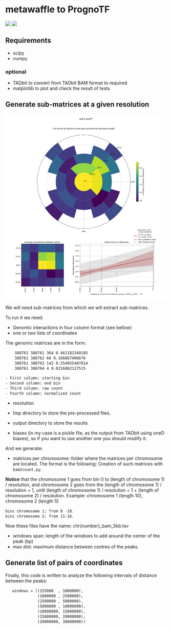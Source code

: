 # metawaffle to PrognoTF

![](https://travis-ci.org/bsc-life/prognosTF.svg?branch=master)
![](https://coveralls.io/repos/github/bsc-life/prognosTF/badge.svg?branch=master)

## Requirements

 - scipy
 - numpy
 
### optional

 - TADbit to convert from TADbit BAM format to required
 - matplotlib to plot and check the result of tests

## Generate sub-matrices at a given resolution 

![example image from waffle-plot](test/example_plot.png)

We will need sub-matrices from which we will extract sub-matrices.

To run it we need:
- Genomic interactions in four column format (see bellow)
- one or two lists of coordinates

The genomic matrices are in the form:
```
    388761 388761 364 0.461182349185
    388761 388762 66 0.166867406676
    388761 388763 142 0.554955487814
    388761 388764 4 0.0216862127515
```
    - First column: starting bin
    - Second column: end bin
    - Third column: raw count
    - Fourth column: normalized count



- resolution
- tmp directory to store the pre-processed files.
- output directory to store the results


- biases (in my case is a pickle file, as the output from TADbit using oneD biases), so if you want to use another one you should modify it.

And we generate:
- matrices per chromosome: folder where the matrices per chromosome are located. The format is the following:
Creation of such matrices with `bam2count.py`.

**Notice** that the chromosome 1 goes from bin 0 to (length of chromosome 1) / resolution, and chromosome 2 goes from the (length of chromosome 1) / resolution + 1,  until (length of chromosome 1) / resolution + 1 + (length of chromosome 2) / resolution. Example: chromosome 1 (length 10), chromosome 2 (length 5)
```
bins chromosome 1: from 0 -10.
bins chromosome 2: from 11-16.
```

Now these files have the name: chr{number}_bam_5kb.tsv

 - windows span: length of the windows to add around the center of the peak (bp)
 - max dist: maximum distance between centres of the peaks.

## Generate list of pairs of coordinates


Finally, this code is written to analyze the following intervals of distance between the peaks:

```
   windows = ((255000  , 1000000),
              (1000000 , 2500000),
              (2500000 , 5000000),
              (5000000 , 10000000),
              (10000000, 15000000),
              (15000000, 20000000),
              (20000000, 30000000))
```


